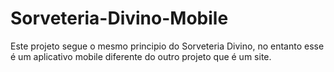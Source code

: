 # Sorveteria-Divino-Mobile
Este projeto segue o mesmo principio do Sorveteria Divino, no entanto esse é um aplicativo mobile diferente do outro projeto que é um site.
